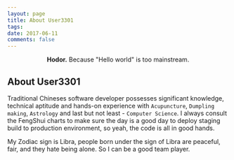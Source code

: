 ```yaml
---
layout: page
title: About User3301
tags: 
date: 2017-06-11
comments: false
---
```


<center> <b>Hodor.</b> Because "Hello world" is too mainstream.</center>

## About User3301
Traditional Chineses software developer possesses significant knowledge, technical aptitude and hands-on experience with  `Acupuncture`, `Dumpling making`, `Astrology` and last but not least - `Computer Science`. 
I always consult the FengShui charts to make sure the day is a good day to deploy staging build to production environment, so yeah, the code is all in good hands.

My Zodiac sign is Libra, people born under the sign of Libra are peaceful, fair, and they hate being alone. So I can be a good team player.
 





